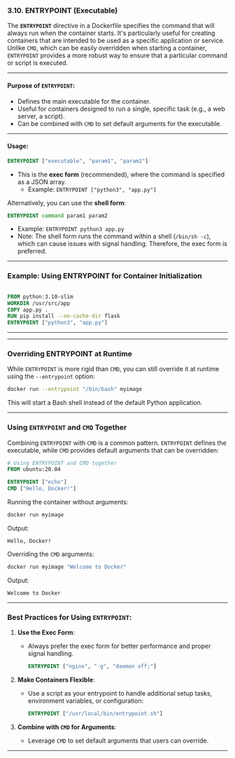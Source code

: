 ### **3.10. ENTRYPOINT (Executable)**

The **`ENTRYPOINT`** directive in a Dockerfile specifies the command that will always run when the container starts. It's particularly useful for creating containers that are intended to be used as a specific application or service. Unlike `CMD`, which can be easily overridden when starting a container, `ENTRYPOINT` provides a more robust way to ensure that a particular command or script is executed.

---

#### **Purpose of `ENTRYPOINT`:**
- Defines the main executable for the container.
- Useful for containers designed to run a single, specific task (e.g., a web server, a script).
- Can be combined with `CMD` to set default arguments for the executable.

---

#### **Usage:**
```dockerfile
ENTRYPOINT ["executable", "param1", "param2"]
```

- This is the **exec form** (recommended), where the command is specified as a JSON array.
  - Example: `ENTRYPOINT ["python3", "app.py"]`

Alternatively, you can use the **shell form**:
```dockerfile
ENTRYPOINT command param1 param2
```
- Example: `ENTRYPOINT python3 app.py`
- Note: The shell form runs the command within a shell (`/bin/sh -c`), which can cause issues with signal handling. Therefore, the exec form is preferred.

---

### **Example: Using ENTRYPOINT for Container Initialization**

```dockerfile

FROM python:3.10-slim
WORKDIR /usr/src/app
COPY app.py .
RUN pip install --no-cache-dir flask
ENTRYPOINT ["python3", "app.py"]
```

---

---

### **Overriding ENTRYPOINT at Runtime**

While `ENTRYPOINT` is more rigid than `CMD`, you can still override it at runtime using the `--entrypoint` option:

```bash
docker run --entrypoint "/bin/bash" myimage
```

This will start a Bash shell instead of the default Python application.

---

### **Using `ENTRYPOINT` and `CMD` Together**

Combining `ENTRYPOINT` with `CMD` is a common pattern. `ENTRYPOINT` defines the executable, while `CMD` provides default arguments that can be overridden:

```dockerfile
# Using ENTRYPOINT and CMD together
FROM ubuntu:20.04

ENTRYPOINT ["echo"]
CMD ["Hello, Docker!"]
```

Running the container without arguments:
```bash
docker run myimage
```
Output:
```
Hello, Docker!
```

Overriding the `CMD` arguments:
```bash
docker run myimage "Welcome to Docker"
```
Output:
```
Welcome to Docker
```

---

### **Best Practices for Using `ENTRYPOINT`:**

1. **Use the Exec Form**:
   - Always prefer the exec form for better performance and proper signal handling.
     ```dockerfile
     ENTRYPOINT ["nginx", "-g", "daemon off;"]
     ```

2. **Make Containers Flexible**:
   - Use a script as your entrypoint to handle additional setup tasks, environment variables, or configuration:
     ```dockerfile
     ENTRYPOINT ["/usr/local/bin/entrypoint.sh"]
     ```

3. **Combine with `CMD` for Arguments**:
   - Leverage `CMD` to set default arguments that users can override.

---
